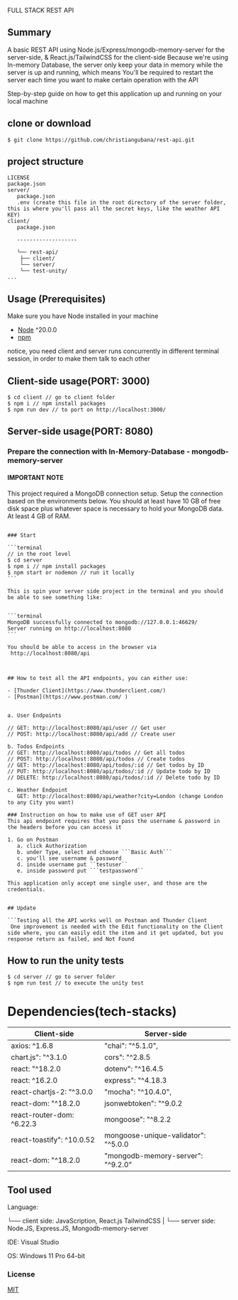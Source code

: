 FULL STACK REST API

## Summary
A basic REST API using Node.js/Express/mongodb-memory-server for the server-side, & React.js/TailwindCSS for the client-side
Because we're using In-memory Database, the server only keep your data in memory while the server is up and running, which means
You'll be required to restart the server each time you want to make certain operation with the API

<p>Step-by-step guide on how to get this application up and running on your local machine</p>

## clone or download

```terminal
$ git clone https://github.com/christiangubana/rest-api.git
```

## project structure
```terminal
LICENSE
package.json
server/
   package.json
   .env (create this file in the root directory of the server folder, this is where you'll pass all the secret keys, like the weather API KEY)
client/
   package.json

   -------------------
   
   └── rest-api/
    ├── client/
    └── server/
    └── test-unity/
...
```

## Usage (Prerequisites)

Make sure you have Node installed in your machine

- [Node](https://nodejs.org/en/download/current) ^20.0.0
- [npm](https://nodejs.org/en/download/package-manager/)

notice, you need client and server runs concurrently in different terminal session, in order to make them talk to each other

## Client-side usage(PORT: 3000)
```terminal
$ cd client // go to client folder
$ npm i // npm install packages
$ npm run dev // to port on http://localhost:3000/
```

## Server-side usage(PORT: 8080)

### Prepare the connection with In-Memory-Database - mongodb-memory-server

#### IMPORTANT NOTE 
This project required a MongoDB connection setup. Setup the connection based on the environments below.
You should at least have 10 GB of free disk space plus whatever space is necessary to hold your MongoDB data. At least 4 GB of RAM.
``````

### Start

```terminal
// in the root level
$ cd server
$ npm i // npm install packages
$ npm start or nodemon // run it locally
```

This is spin your server side project in the terminal and you should be able to see something like:


```terminal
MongoDB successfully connected to mongodb://127.0.0.1:46629/
Server running on http://localhost:8080
```

You should be able to access in the browser via
 http://localhost:8080/api



## How to test all the API endpoints, you can either use: 

- [Thunder Client](https://www.thunderclient.com/)
- [Postman](https://www.postman.com/ )


a. User Endpoints

// GET: http://localhost:8080/api/user // Get user
// POST: http://localhost:8080/api/add // Create user

b. Todos Endpoints
// GET: http://localhost:8080/api/todos // Get all todos
// POST: http://localhost:8080/api/todos // Create todos
// GET: http://localhost:8080/api/todos/:id // Get todos by ID
// PUT: http://localhost:8080/api/todos/:id // Update todo by ID
// DELETE: http://localhost:8080/api/todos/:id // Delete todo by ID

c. Weather Endpoint
   GET: http://localhost:8080/api/weather?city=London (change London to any City you want)

### Instruction on how to make use of GET user API
This api endpoint requires that you pass the username & password in the headers before you can access it

1. Go on Postman
   a. click Authorization
   b. under Type, select and choose ```Basic Auth```
   c. you'll see username & password
   d. inside username put ``testuser``
   e. inside password put ```testpassword``

This application only accept one single user, and those are the credentials.


## Update

```Testing all the API works well on Postman and Thunder Client 
 One improvement is needed with the Edit functionality on the Client side where, you can easily edit the item and it get updated, but you response return as failed, and Not Found 
 ``````


## How to run the unity tests
```terminal
$ cd server // go to server folder
$ npm run test // to execute the unity test
```


# Dependencies(tech-stacks)
Client-side | Server-side
--- | ---
axios: ^1.6.8 | "chai": "^5.1.0",
chart.js": "^3.1.0 | cors": "^2.8.5
react: "^18.2.0 | dotenv": "^16.4.5
react: ^16.2.0 | express": "^4.18.3
react-chartjs-2: "^3.0.0 |  "mocha": "^10.4.0",
react-dom: "^18.2.0 | jsonwebtoken": "^9.0.2
react-router-dom: ^6.22.3 | mongoose": "^8.2.2
react-toastify": ^10.0.52 | mongoose-unique-validator": "^5.0.0
react-dom: "^18.2.0 | "mongodb-memory-server": "^9.2.0"

## Tool used

Language: 

 └── client side: JavaScription, React.js TailwindCSS
 |
 └── server side: Node.JS, Express.JS, Mongodb-memory-server

IDE: Visual Studio

OS: Windows 11 Pro 64-bit


### License
[MIT](https://github.com/christiangubana/rest-api.git)
